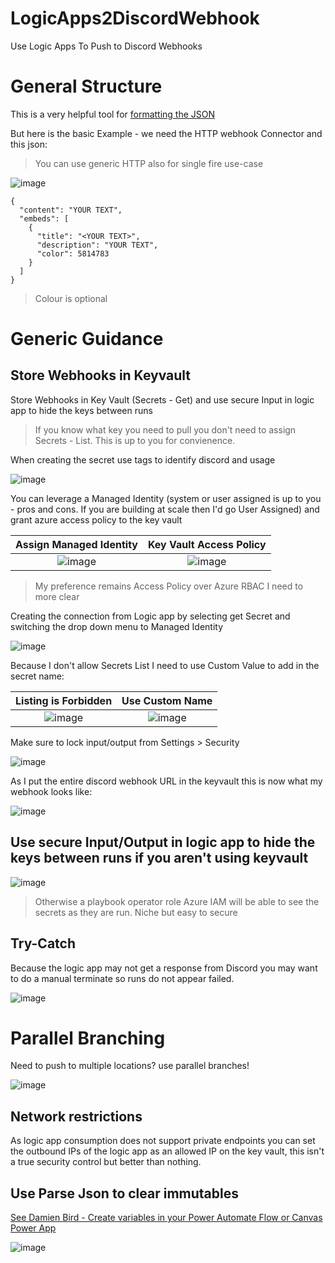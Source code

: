# LogicApps2DiscordWebhook
Use Logic Apps To Push to Discord Webhooks

# General Structure  

This is a very helpful tool for [formatting the JSON](https://discohook.org/)  

But here is the basic Example - we need the HTTP webhook Connector and this json:
> You can use generic HTTP also for single fire use-case  

![image](https://github.com/user-attachments/assets/bd6d0f11-4a82-4691-bb50-45f9a759459c)  

```
{
  "content": "YOUR TEXT",
  "embeds": [
    {
      "title": "<YOUR TEXT>",
      "description": "YOUR TEXT",
      "color": 5814783
    }
  ]
}
```
> Colour is optional  

# Generic Guidance

## Store Webhooks in Keyvault  

Store Webhooks in Key Vault (Secrets - Get) and use secure Input in logic app to hide the keys between runs 
> If you know what key you need to pull you don't need to assign Secrets - List. This is up to you for convienence. 

When creating the secret use tags to identify discord and usage  

![image](https://github.com/user-attachments/assets/40ec29e0-c7cc-44fb-8516-29e422061180)

You can leverage a Managed Identity (system or user assigned is up to you - pros and cons. If you are building at scale then I'd go User Assigned) and grant azure access policy to the key vault  

Assign Managed Identity            |  Key Vault Access Policy
:-------------------------:|:-------------------------:
![image](https://github.com/user-attachments/assets/22c7e66e-9dec-4ce9-b636-cb0845894c99)|![image](https://github.com/user-attachments/assets/db7ce2ec-7d6f-4ec6-bb90-1fb38881651d)
> My preference remains Access Policy over Azure RBAC I need to more clear

Creating the connection from Logic app by selecting get Secret and switching the drop down menu to Managed Identity  

![image](https://github.com/user-attachments/assets/85f11c73-b8a3-4d3d-95b7-42ee2b43e1e7)  

Because I don't allow Secrets List I need to use Custom Value to add in the secret name:

Listing is Forbidden          |  Use Custom Name
:-------------------------:|:-------------------------:
![image](https://github.com/user-attachments/assets/0ab935e1-1fe8-44b4-beca-881f6f298b6b) | ![image](https://github.com/user-attachments/assets/a5f00724-dfe6-407a-a996-d6dfe12073c9)

Make sure to lock input/output from Settings > Security   

![image](https://github.com/user-attachments/assets/c30b86ed-370b-436a-a61f-1ef92aba77fa)

As I put the entire discord webhook URL in the keyvault this is now what my webhook looks like:  

![image](https://github.com/user-attachments/assets/34d896f4-5b85-4ae4-b086-88a7a6b45652)

## Use secure Input/Output in logic app to hide the keys between runs if you aren't using keyvault  
![image](https://github.com/user-attachments/assets/669c260c-ef79-4eb8-8f07-9322b07e7863)
> Otherwise a playbook operator role Azure IAM will be able to see the secrets as they are run. Niche but easy to secure

## Try-Catch

Because the logic app may not get a response from Discord you may want to do a manual terminate so runs do not appear failed.  

![image](https://github.com/user-attachments/assets/28c61c09-c91e-443c-a198-7e83179f6aa7)

# Parallel Branching

Need to push to multiple locations? use parallel branches!  

![image](https://github.com/user-attachments/assets/42c123c1-5cb0-4d45-bd13-45acb48bb651)  

## Network restrictions

As logic app consumption does not support private endpoints you can set the outbound IPs of the logic app as an allowed IP on the key vault, this isn't a true security control but better than nothing.  

## Use Parse Json to clear immutables  

[See Damien Bird - Create variables in your Power Automate Flow or Canvas Power App](https://youtu.be/_YiKCWl_kf0?t=483)  

![image](https://github.com/user-attachments/assets/b3483c43-3198-4220-a3a9-c3467d9eef68)



